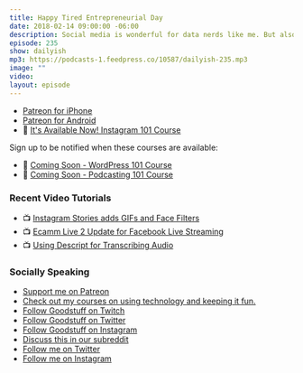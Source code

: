 ```yaml
---
title: Happy Tired Entrepreneurial Day
date: 2018-02-14 09:00:00 -06:00
description: Social media is wonderful for data nerds like me. But also awful for data nerds like me.
episode: 235
show: dailyish
mp3: https://podcasts-1.feedpress.co/10587/dailyish-235.mp3
image: ""
video:
layout: episode
---
```


* [Patreon for iPhone](https://itunes.apple.com/us/app/patreon/id1044456188?mt=8&at=10l4Ki)
* [Patreon for Android](https://play.google.com/store/apps/details?id=com.patreon.android&hl=en)
* 🌅 [It's Available Now! Instagram 101 Course](https://courses.chrisenns.com/instagram-101)

Sign up to be notified when these courses are available:

* 📝 [Coming Soon - WordPress 101 Course](https://courses.chrisenns.com/wordpress-101)
* 🎤 [Coming Soon - Podcasting 101 Course](https://courses.chrisenns.com/podcasting-101)

### Recent Video Tutorials

* 📺 [Instagram Stories adds GIFs and Face Filters](https://www.youtube.com/watch?v=c3dGlqozYk4)
* 📺 [Ecamm Live 2 Update for Facebook Live Streaming](https://www.youtube.com/watch?v=nDWEGmDowys)
* 📺 [Using Descript for Transcribing Audio](https://www.youtube.com/watch?v=XD401h0Kctw&t=1s)

### Socially Speaking

* [Support me on Patreon](https://www.patreon.com/ichris)
* [Check out my courses on using technology and keeping it fun.](https://courses.chrisenns.com)
* [Follow Goodstuff on Twitch](https://www.twitch.tv/goodstuff_fm)
* [Follow Goodstuff on Twitter](https://twitter.com/goodstufffm)
* [Follow Goodstuff on Instagram](https://www.instagram.com/goodstuff_fm/)
* [Discuss this in our subreddit](https://www.reddit.com/r/Goodstuff_fm/)
* [Follow me on Twitter](https://www.twitter.com/ichris)
* [Follow me on Instagram](https://www.instagram.com/ichrisv2/)
